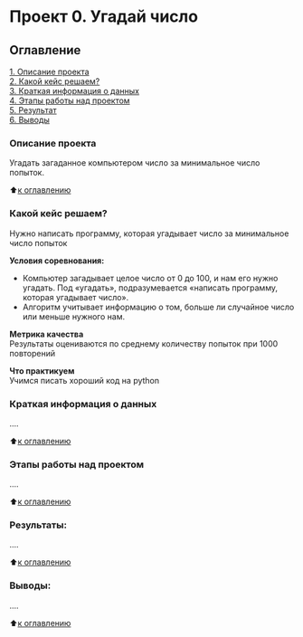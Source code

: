 # Проект 0. Угадай число

## Оглавление  
[1. Описание проекта](https://github.com/Aleksyes/Myskillfaktory/tree/main/project_0)  
[2. Какой кейс решаем?](https://github.com/Aleksyes/Myskillfaktory/tree/main/project_0)  
[3. Краткая информация о данных](https://github.com/Aleksyes/Myskillfaktory/tree/main/project_0)  
[4. Этапы работы над проектом](https://github.com/Aleksyes/Myskillfaktory/tree/main/project_0)  
[5. Результат](.https://github.com/Aleksyes/Myskillfaktory/tree/main/project_0)    
[6. Выводы](https://github.com/Aleksyes/Myskillfaktory/tree/main/project_0) 

### Описание проекта    
Угадать загаданное компьютером число за минимальное число попыток.

:arrow_up:[к оглавлению](https://github.com/Aleksyes/Myskillfaktory/tree/main/project_0)


### Какой кейс решаем?    
Нужно написать программу, которая угадывает число за минимальное число попыток

**Условия соревнования:**  
- Компьютер загадывает целое число от 0 до 100, и нам его нужно угадать. Под «угадать», подразумевается «написать программу, которая угадывает число».
- Алгоритм учитывает информацию о том, больше ли случайное число или меньше нужного нам.

**Метрика качества**     
Результаты оцениваются по среднему количеству попыток при 1000 повторений

**Что практикуем**     
Учимся писать хороший код на python


### Краткая информация о данных
....
  
:arrow_up:[к оглавлению](https://github.com/Aleksyes/Myskillfaktory/tree/main/project_0)


### Этапы работы над проектом  
....

:arrow_up:[к оглавлению](https://github.com/Aleksyes/Myskillfaktory/tree/main/project_0)


### Результаты:  
....

:arrow_up:[к оглавлению](https://github.com/Aleksyes/Myskillfaktory/tree/main/project_0)


### Выводы:  
....

:arrow_up:[к оглавлению](https://github.com/Aleksyes/Myskillfaktory/tree/main/project_0)


